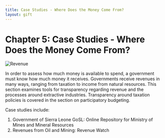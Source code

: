```yaml
---
title: Case Studies - Where Does the Money Come From? 
layout: gift
---
```


# Chapter 5: Case Studies - Where Does the Money Come From? 

![Revenue](http://farm8.staticflickr.com/7211/7274042200_951307bb5f_o.gif)

In order to assess how much money is available to spend, a government must know how much money it receives. Governments receive revenues in many ways, ranging from taxation to income from natural resources. This section examines tools for transparency regarding revenue and the processes around extractive industries. Transparency around taxation policies is covered in the section on participatory budgeting. 


Case studies include: 

1. Government of Sierra Leone GoSL: Online Repository for Ministry of Mines and Mineral Resources 
2. Revenues from Oil and Mining: Revenue Watch